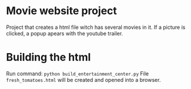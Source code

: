 Movie website project
=====================

Project that creates a html file witch has several movies in it.
If a picture is clicked, a popup apears with the youtube trailer.

Building the html
=================

Run command:
`python build_entertainment_center.py`
File `fresh_tomatoes.html` will be created and opened into a browser.
